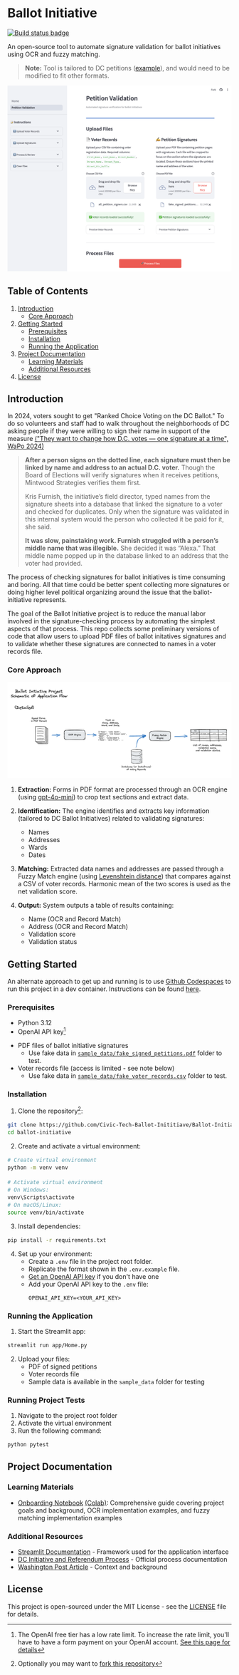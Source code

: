 # Ballot Initiative

[![Build status badge](https://github.com/Civic-Tech-Ballot-Inititiave/Ballot-Initiative/actions/workflows/main.yml/badge.svg)](https://github.com/Civic-Tech-Ballot-Inititiave/Ballot-Initiative/actions/workflows/main.yml)

An open-source tool to automate signature validation for ballot initiatives using OCR and fuzzy matching.

> **Note:** Tool is tailored to DC petitions ([example](sample_data/fake_signed_petitions.pdf)), and would need to be modified to fit other formats.

![Ballot Initiative Depiction](app/streamlit-frontend.png)

## Table of Contents

1. [Introduction](#introduction)
   - [Core Approach](#core-approach)
2. [Getting Started](#getting-started)
   - [Prerequisites](#prerequisites)
   - [Installation](#installation)
   - [Running the Application](#running-the-application)
3. [Project Documentation](#project-documentation)
   - [Learning Materials](#learning-materials)
   - [Additional Resources](#additional-resources)
4. [License](#license)

## Introduction

In 2024, voters sought to get "Ranked Choice Voting on the DC Ballot." To do so volunteers and staff had to walk throughout the neighborhoods of DC asking people if they were willing to sign their name in support of the measure
[("They want to change how D.C. votes — one signature at a time", WaPo 2024)](https://www.washingtonpost.com/dc-md-va/2024/05/22/dc-voting-ballot-initiative-signatures/)

> **After a person signs on the dotted line, each signature must then be linked by name and address to an actual D.C. voter.** Though the Board of Elections will verify signatures when it receives petitions, Mintwood Strategies verifies them first.
>
> Kris Furnish, the initiative’s field director, typed names from the signature sheets into a database that linked the signature to a voter and checked for duplicates. Only when the signature was validated in this internal system would the person who collected it be paid for it, she said.
>
> **It was slow, painstaking work. Furnish struggled with a person’s middle name that was illegible.** She decided it was “Alexa.” That middle name popped up in the database linked to an address that the voter had provided.

The process of checking signatures for ballot initiatives is time consuming and boring. All that time could be better spent collecting more signatures or doing higher level political organizing around the issue that the ballot-initiative represents.

The goal of the Ballot Initiative project is to reduce the manual labor involved in the signature-checking process by automating the simplest aspects of that process. This repo collects some preliminary versions of code that allow users to upload PDF files of ballot initatives signatures and to validate whether these signatures are connected to names in a voter records file.

### Core Approach

![Core Algorithm](app/ballot_initiative_schematic.png)

1. **Extraction:** Forms in PDF format are processed through an OCR engine (using [gpt-4o-mini](https://platform.openai.com/docs/models/gpt-4o-mini)) to crop text sections and extract data.

2. **Identification:** The engine identifies and extracts key information (tailored to DC Ballot Initiatives) related to validating signatures:

   - Names
   - Addresses
   - Wards
   - Dates

3. **Matching:** Extracted data names and addresses are passed through a Fuzzy Match engine (using [Levenshtein distance](https://en.wikipedia.org/wiki/Levenshtein_distance)) that compares against a CSV of voter records. Harmonic mean of the two scores is used as the net validation score.

4. **Output:** System outputs a table of results containing:
   - Name (OCR and Record Match)
   - Address (OCR and Record Match)
   - Validation score
   - Validation status

## Getting Started

An alternate approach to get up and running is to use [Github Codespaces](https://github.com/features/codespaces) to run this project in a dev container. Instructions can be found [here](.devcontainer/Codespaces.md).

### Prerequisites

- Python 3.12
- OpenAI API key[^1]

[^1]: The OpenAI free tier has a low rate limit. To increase the rate limit, you'll have to have a form payment on your OpenAI account. [See this page for details](https://platform.openai.com/docs/guides/rate-limits?tier=tier-one)

- PDF files of ballot initiative signatures
  - Use fake data in [`sample_data/fake_signed_petitions.pdf`](sample_data/fake_signed_petitions.pdf) folder to test.
- Voter records file (access is limited - see note below)
  - Use fake data in [`sample_data/fake_voter_records.csv`](sample_data/fake_voter_records.csv) folder to test.

### Installation

1. Clone the repository[^2]:

```bash
git clone https://github.com/Civic-Tech-Ballot-Inititiave/Ballot-Initiative.git
cd ballot-initiative
```
  [^2]: Optionally you may want to [fork this repository](https://github.com/Civic-Tech-Ballot-Inititiave/Ballot-Initiative/fork)

2. Create and activate a virtual environment:

```bash
# Create virtual environment
python -m venv venv

# Activate virtual environment
# On Windows:
venv\Scripts\activate
# On macOS/Linux:
source venv/bin/activate
```

3. Install dependencies:

```bash
pip install -r requirements.txt
```

4. Set up your environment:
   - Create a `.env` file in the project root folder.
   - Replicate the format shown in the `.env.example` file.
   - [Get an OpenAI API key](https://www.howtogeek.com/885918/how-to-get-an-openai-api-key/) if you don't have one
   - Add your OpenAI API key to the `.env` file:
     ```
     OPENAI_API_KEY=<YOUR_API_KEY>
     ```

### Running the Application

1. Start the Streamlit app:

```bash
streamlit run app/Home.py
```

2. Upload your files:
   - PDF of signed petitions
   - Voter records file
   - Sample data is available in the `sample_data` folder for testing

### Running Project Tests

1. Navigate to the project root folder
2. Activate the virtual environment
3. Run the following command:

```bash
python pytest
```

## Project Documentation

### Learning Materials

- [Onboarding Notebook](notebooks/2025-01-20-onboarding-notebook.ipynb) [(Colab)](https://githubtocolab.com/Civic-Tech-Ballot-Inititiave/Ballot-Initiative/blob/main/notebooks/onboarding_notebook_colab.ipynb): Comprehensive guide covering project goals and background, OCR implementation examples, and fuzzy matching implementation examples

### Additional Resources

- [Streamlit Documentation](https://docs.streamlit.io/get-started) - Framework used for the application interface
- [DC Initiative and Referendum Process](https://code.dccouncil.gov/us/dc/council/code/sections/1-1001.16) - Official process documentation
- [Washington Post Article](https://www.washingtonpost.com/dc-md-va/2024/05/22/dc-voting-ballot-initiative-signatures/) - Context and background

## License

This project is open-sourced under the MIT License - see the [LICENSE](LICENSE.md) file for details.
